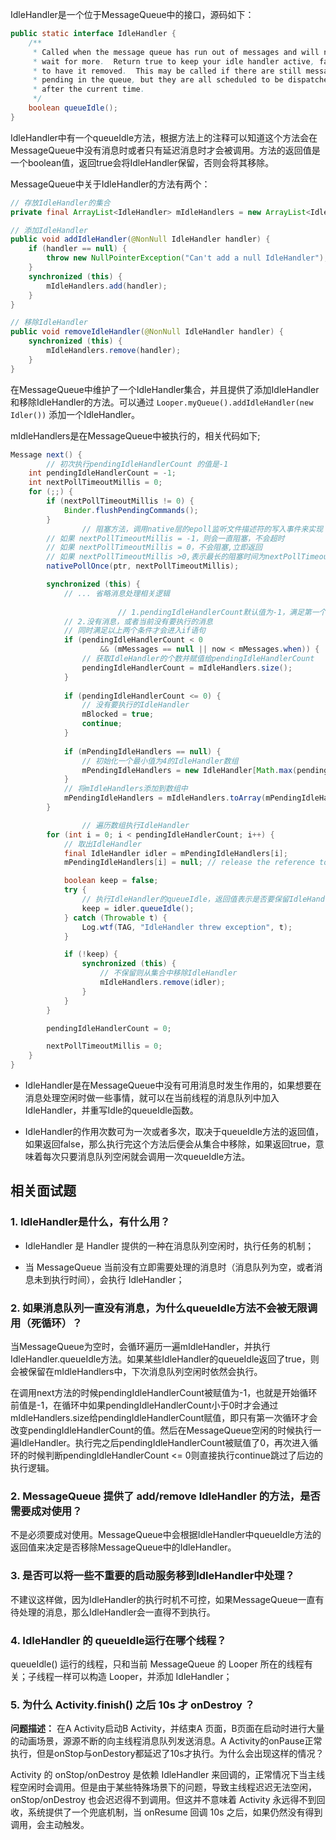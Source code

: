 IdleHandler是一个位于MessageQueue中的接口，源码如下：

```java
public static interface IdleHandler {
    /**
     * Called when the message queue has run out of messages and will now
     * wait for more.  Return true to keep your idle handler active, false
     * to have it removed.  This may be called if there are still messages
     * pending in the queue, but they are all scheduled to be dispatched
     * after the current time.
     */
    boolean queueIdle();
}
```

IdleHandler中有一个queueIdle方法，根据方法上的注释可以知道这个方法会在MessageQueue中没有消息时或者只有延迟消息时才会被调用。方法的返回值是一个boolean值，返回true会将IdleHandler保留，否则会将其移除。

MessageQueue中关于IdleHandler的方法有两个：

```java
// 存放IdleHandler的集合
private final ArrayList<IdleHandler> mIdleHandlers = new ArrayList<IdleHandler>();

// 添加IdleHandler
public void addIdleHandler(@NonNull IdleHandler handler) {
    if (handler == null) {
        throw new NullPointerException("Can't add a null IdleHandler");
    }
    synchronized (this) {
        mIdleHandlers.add(handler);
    }
}

// 移除IdleHandler
public void removeIdleHandler(@NonNull IdleHandler handler) {
    synchronized (this) {
        mIdleHandlers.remove(handler);
    }
}
```

在MessageQueue中维护了一个IdleHandler集合，并且提供了添加IdleHandler和移除IdleHandler的方法。可以通过 `Looper.myQueue().addIdleHandler(new Idler())` 添加一个IdleHandler。

mIdleHandlers是在MessageQueue中被执行的，相关代码如下;

```java
Message next() {
		// 初次执行pendingIdleHandlerCount 的值是-1
    int pendingIdleHandlerCount = -1; 
    int nextPollTimeoutMillis = 0;
    for (;;) {
        if (nextPollTimeoutMillis != 0) {
            Binder.flushPendingCommands();
        }
				// 阻塞方法，调用native层的epoll监听文件描述符的写入事件来实现
        // 如果 nextPollTimeoutMillis = -1，则会一直阻塞，不会超时
        // 如果 nextPollTimeoutMillis = 0，不会阻塞,立即返回
        // 如果 nextPollTimeoutMillis >0,表示最长的阻塞时间为nextPollTimeoutMillis，如果期间被唤醒则立即返回
        nativePollOnce(ptr, nextPollTimeoutMillis);

        synchronized (this) {
           	// ... 省略消息处理相关逻辑
          
						// 1.pendingIdleHandlerCount默认值为-1，满足第一个条件
            // 2.没有消息，或者当前没有要执行的消息
            // 同时满足以上两个条件才会进入if语句
            if (pendingIdleHandlerCount < 0
                    && (mMessages == null || now < mMessages.when)) {
                // 获取IdleHandler的个数并赋值给pendingIdleHandlerCount
                pendingIdleHandlerCount = mIdleHandlers.size();
            }
            
            if (pendingIdleHandlerCount <= 0) {
                // 没有要执行的IdleHandler
                mBlocked = true;
                continue;
            }
						
            if (mPendingIdleHandlers == null) {
                // 初始化一个最小值为4的IdleHandler数组
                mPendingIdleHandlers = new IdleHandler[Math.max(pendingIdleHandlerCount, 4)];
            }
            // 将mIdleHandlers添加到数组中
            mPendingIdleHandlers = mIdleHandlers.toArray(mPendingIdleHandlers);
        }

				// 遍历数组执行IdleHandler
        for (int i = 0; i < pendingIdleHandlerCount; i++) {
            // 取出IdleHandler
            final IdleHandler idler = mPendingIdleHandlers[i];
            mPendingIdleHandlers[i] = null; // release the reference to the handler

            boolean keep = false;
            try {
                // 执行IdleHandler的queueIdle，返回值表示是否要保留IdleHandler
                keep = idler.queueIdle();
            } catch (Throwable t) {
                Log.wtf(TAG, "IdleHandler threw exception", t);
            }

            if (!keep) {
                synchronized (this) {
                    // 不保留则从集合中移除IdleHandler
                    mIdleHandlers.remove(idler);
                }
            }
        }

        pendingIdleHandlerCount = 0;

        nextPollTimeoutMillis = 0;
    }
}
```



- IdleHandler是在MessageQueue中没有可用消息时发生作用的，如果想要在消息处理空闲时做一些事情，就可以在当前线程的消息队列中加入IdleHandler，并重写Idle的queueIdle函数。

- IdleHandler的作用次数可为一次或者多次，取决于queueIdle方法的返回值，如果返回false，那么执行完这个方法后便会从集合中移除，如果返回true，意味着每次只要消息队列空闲就会调用一次queueIdle方法。

## 相关面试题

### 1. IdleHandler是什么，有什么用？

- IdleHandler 是 Handler 提供的一种在消息队列空闲时，执行任务的机制；

- 当 MessageQueue 当前没有立即需要处理的消息时（消息队列为空，或者消息未到执行时间），会执行 IdleHandler；

### 2. 如果消息队列一直没有消息，为什么queueIdle方法不会被无限调用（死循环）？

当MessageQueue为空时，会循环遍历一遍mIdleHandler，并执行IdleHandler.queueIdle方法。如果某些IdleHandler的queueIdle返回了true，则会被保留在mIdleHandlers中，下次消息队列空闲时依然会执行。

在调用next方法的时候pendingIdleHandlerCount被赋值为-1，也就是开始循环前值是-1，在循环中如果pendingIdleHandlerCount小于0时才会通过mIdleHandlers.size给pendingIdleHandlerCount赋值，即只有第一次循环才会改变pendingIdleHandlerCount的值。然后在MessageQueue空闲的时候执行一遍IdleHandler。执行完之后pendingIdleHandlerCount被赋值了0，再次进入循环的时候判断pendingIdleHandlerCount <= 0则直接执行continue跳过了后边的执行逻辑。

### 2. MessageQueue 提供了 add/remove IdleHandler 的方法，是否需要成对使用？

不是必须要成对使用。MessageQueue中会根据IdleHandler中queueIdle方法的返回值来决定是否移除MessageQueue中的IdleHandler。

### 3. 是否可以将一些不重要的启动服务移到IdleHandler中处理？

不建议这样做，因为IdleHandler的执行时机不可控，如果MessageQueue一直有待处理的消息，那么IdleHandler会一直得不到执行。

### 4. IdleHandler 的 queueIdle运行在哪个线程？

 queueIdle() 运行的线程，只和当前 MessageQueue 的 Looper 所在的线程有关；子线程一样可以构造 Looper，并添加 IdleHandler；

### 5. 为什么 Activity.finish() 之后 10s 才 onDestroy ？

**问题描述：** 在A Activity启动B Activity，并结束A 页面，B页面在启动时进行大量的动画场景，源源不断的向主线程消息队列发送消息。A Activity的onPause正常执行，但是onStop与onDestory都延迟了10s才执行。为什么会出现这样的情况？

Activity 的 onStop/onDestroy 是依赖 IdleHandler 来回调的，正常情况下当主线程空闲时会调用。但是由于某些特殊场景下的问题，导致主线程迟迟无法空闲，onStop/onDestroy 也会迟迟得不到调用。但这并不意味着 Activity 永远得不到回收，系统提供了一个兜底机制，当 onResume 回调 10s 之后，如果仍然没有得到调用，会主动触发。